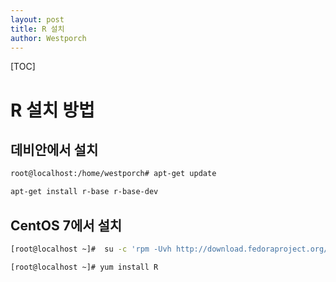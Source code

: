 ```yaml
---
layout: post
title: R 설치
author: Westporch
---
```


[TOC]

R 설치 방법
===========

데비안에서 설치
--------------

```bash
root@localhost:/home/westporch# apt-get update
```

```bash
apt-get install r-base r-base-dev
```

CentOS 7에서 설치
-----------------

```bash
[root@localhost ~]#  su -c 'rpm -Uvh http://download.fedoraproject.org/pub/epel/7/x86_64/e/epel-release-7-5.noarch.rpm'
```

```bash
[root@localhost ~]# yum install R
```
